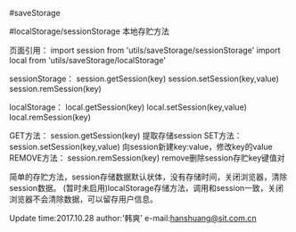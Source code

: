 #saveStorage

#localStorage/sessionStorage 本地存贮方法

页面引用：
import session from 'utils/saveStorage/sessionStorage'
import local from 'utils/saveStorage/localStorage'

sessionStorage：
session.getSession(key)
session.setSession(key,value)
session.remSession(key)

localStorage：
local.getSession(key)
local.setSession(key,value)
local.remSession(key)

GET方法：
session.getSession(key)  提取存储session
SET方法：
session.setSession(key,value)  向session新建key:value，修改key的value
REMOVE方法：
session.remSession(key)  remove删除session存贮key键值对

简单的存贮方法，session存储数据默认状体，没有存储时间，关闭浏览器，清除session数据。
(暂时未启用)localStorage存储方法，调用和session一致，关闭浏览器不会清除数据，可以留存用户信息。

Update time:2017.10.28   author:'韩爽'   e-mail:hanshuang@sit.com.cn
